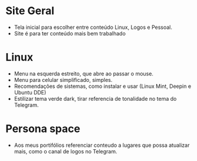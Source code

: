 # Site Geral
- Tela inicial para escolher entre conteúdo Linux, Logos e Pessoal.
- Site é para ter conteúdo mais bem trabalhado

# Linux
- Menu na esquerda estreito, que abre ao passar o mouse.
- Menu para celular simplificado, simples.
- Recomendações de sistemas, como instalar e usar (Linux Mint, Deepin e Ubuntu DDE)
- Estilizar tema verde dark, tirar referencia de tonalidade no tema do Telegram.


# Persona space
- Aos meus portifólios referenciar conteudo a lugares que possa atualizar mais, como o canal de logos no Telegram.

